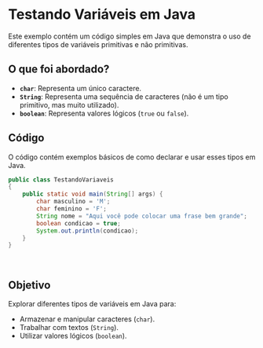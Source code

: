 # Testando Variáveis em Java

Este exemplo contém um código simples em Java que demonstra o uso de diferentes tipos de variáveis primitivas e não primitivas.

## O que foi abordado?

- **`char`**: Representa um único caractere.
- **`String`**: Representa uma sequência de caracteres (não é um tipo primitivo, mas muito utilizado).
- **`boolean`**: Representa valores lógicos (`true` ou `false`).

## Código

O código contém exemplos básicos de como declarar e usar esses tipos em Java.

```java
public class TestandoVariaveis
{
    public static void main(String[] args) {
        char masculino = 'M';
        char feminino = 'F';
        String nome = "Aqui você pode colocar uma frase bem grande";
        boolean condicao = true;
        System.out.println(condicao);
    }
}
```
<br>

## Objetivo

Explorar diferentes tipos de variáveis em Java para:

- Armazenar e manipular caracteres (`char`).
- Trabalhar com textos (`String`).
- Utilizar valores lógicos (`boolean`).
